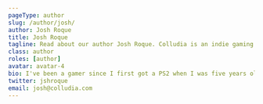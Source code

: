 ```yaml
---
pageType: author
slug: /author/josh/
author: Josh Roque
title: Josh Roque
tagline: Read about our author Josh Roque. Colludia is an indie gaming blog focused on games with stories to tell and the developers behind them.
class: author
roles: [author]
avatar: avatar-4
bio: I've been a gamer since I first got a PS2 when I was five years old. I'm either playing action games on the hardest difficulty or story-rich games that I write fan fiction about afterward.  I play on PS4, Switch and PC so I can catch every release. If I'm not playing video games, I'm probably studying screenwriting or watching  anime.
twitter: jshroque
email: josh@colludia.com
---
```

